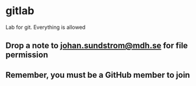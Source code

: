 
# gitlab
Lab for git. Everything is allowed
## Drop a note to johan.sundstrom@mdh.se for file permission
## Remember, you must be a GitHub member to join
